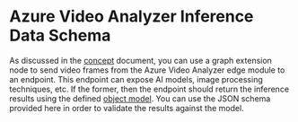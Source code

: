 # Azure Video Analyzer Inference Data Schema

As discussed in the [concept](https://docs.microsoft.com/azure/azure-video-analyzer/video-analyzer-docs/pipeline-extension) document, you can use a graph extension node to send video frames from the Azure Video Analyzer edge module to an endpoint. This endpoint can expose AI models, image processing techniques, etc. If the former, then the endpoint should return the inference results using the defined [object model](https://docs.microsoft.com/azure/azure-video-analyzer/video-analyzer-docs/inference-metadata-schema). You can use the JSON schema provided here in order to validate the results against the model.

